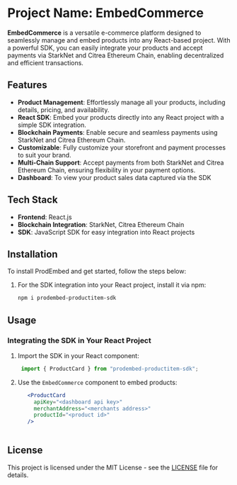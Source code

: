 
# **Project Name: EmbedCommerce**

**EmbedCommerce** is a versatile e-commerce platform designed to seamlessly manage and embed products into any React-based project. With a powerful SDK, you can easily integrate your products and accept payments via StarkNet and Citrea Ethereum Chain, enabling decentralized and efficient transactions.

## **Features**

- **Product Management**: Effortlessly manage all your products, including details, pricing, and availability.
- **React SDK**: Embed your products directly into any React project with a simple SDK integration.
- **Blockchain Payments**: Enable secure and seamless payments using StarkNet and Citrea Ethereum Chain.
- **Customizable**: Fully customize your storefront and payment processes to suit your brand.
- **Multi-Chain Support**: Accept payments from both StarkNet and Citrea Ethereum Chain, ensuring flexibility in your payment options.
- **Dashboard**: To view your product sales data captured via the SDK

## **Tech Stack**

- **Frontend**: React.js
- **Blockchain Integration**: StarkNet, Citrea Ethereum Chain
- **SDK**: JavaScript SDK for easy integration into React projects


## **Installation**

To install ProdEmbed and get started, follow the steps below:

1. For the SDK integration into your React project, install it via npm:
   ```bash
   npm i prodembed-productitem-sdk
   ```

## **Usage**

### **Integrating the SDK in Your React Project**

1. Import the SDK in your React component:
   ```javascript
    import { ProductCard } from "prodembed-productitem-sdk";
   ```

2. Use the `EmbedCommerce` component to embed products:
   ```jsx
      <ProductCard
        apiKey="<dashboard api key>"
        merchantAddress="<merchants address>"
        productId="<product id>"
      />
      
   ```

## **License**

This project is licensed under the MIT License - see the [LICENSE](LICENSE) file for details.
